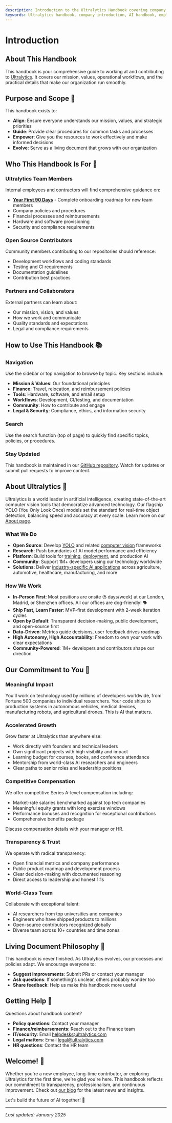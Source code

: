```yaml
---
description: Introduction to the Ultralytics Handbook covering company mission, values, workflows, and operational guidelines for team members and contributors.
keywords: Ultralytics handbook, company introduction, AI handbook, employee guide, contributor guide, open source handbook
---
```


# Introduction

## About This Handbook

This handbook is your comprehensive guide to working at and contributing to [Ultralytics](https://www.ultralytics.com/). It covers our mission, values, operational workflows, and the practical details that make our organization run smoothly.

## Purpose and Scope 🎯

This handbook exists to:

- **Align**: Ensure everyone understands our mission, values, and strategic priorities
- **Guide**: Provide clear procedures for common tasks and processes
- **Empower**: Give you the resources to work effectively and make informed decisions
- **Evolve**: Serve as a living document that grows with our organization

## Who This Handbook Is For 👥

### Ultralytics Team Members

Internal employees and contractors will find comprehensive guidance on:

- **[Your First 90 Days](people/onboarding.md)** - Complete onboarding roadmap for new team members
- Company policies and procedures
- Financial processes and reimbursements
- Hardware and software provisioning
- Security and compliance requirements

### Open Source Contributors

Community members contributing to our repositories should reference:

- Development workflows and coding standards
- Testing and CI requirements
- Documentation guidelines
- Contribution best practices

### Partners and Collaborators

External partners can learn about:

- Our mission, vision, and values
- How we work and communicate
- Quality standards and expectations
- Legal and compliance requirements

## How to Use This Handbook 📚

### Navigation

Use the sidebar or top navigation to browse by topic. Key sections include:

- **Mission & Values**: Our foundational principles
- **Finance**: Travel, relocation, and reimbursement policies
- **Tools**: Hardware, software, and email setup
- **Workflows**: Development, CI/testing, and documentation
- **Community**: How to contribute and engage
- **Legal & Security**: Compliance, ethics, and information security

### Search

Use the search function (top of page) to quickly find specific topics, policies, or procedures.

### Stay Updated

This handbook is maintained in our [GitHub repository](https://github.com/ultralytics/handbook). Watch for updates or submit pull requests to improve content.

## About Ultralytics 🚀

Ultralytics is a world leader in artificial intelligence, creating state-of-the-art computer vision tools that democratize advanced technology. Our flagship YOLO (You Only Look Once) models set the standard for real-time object detection, balancing speed and accuracy at every scale. Learn more on our [About page](https://www.ultralytics.com/about).

### What We Do

- **Open Source**: Develop [YOLO](https://www.ultralytics.com/yolo) and related [computer vision](https://docs.ultralytics.com/tasks/) frameworks
- **Research**: Push boundaries of AI model performance and efficiency
- **Platform**: Build tools for [training](https://docs.ultralytics.com/modes/train/), [deployment](https://docs.ultralytics.com/guides/model-deployment-options/), and production AI
- **Community**: Support 1M+ developers using our technology worldwide
- **Solutions**: Deliver [industry-specific AI applications](https://www.ultralytics.com/solutions) across agriculture, automotive, healthcare, manufacturing, and more

### How We Work

- **In-Person First**: Most positions are onsite (5 days/week) at our London, Madrid, or Shenzhen offices. All our offices are dog-friendly! 🐕
- **Ship Fast, Learn Faster**: MVP-first development with 2-week iteration cycles
- **Open by Default**: Transparent decision-making, public development, and open-source first
- **Data-Driven**: Metrics guide decisions, user feedback drives roadmap
- **High Autonomy, High Accountability**: Freedom to own your work with clear expectations
- **Community-Powered**: 1M+ developers and contributors shape our direction

## Our Commitment to You 🤝

### Meaningful Impact

You'll work on technology used by millions of developers worldwide, from Fortune 500 companies to individual researchers. Your code ships to production systems in autonomous vehicles, medical devices, manufacturing robots, and agricultural drones. This is AI that matters.

### Accelerated Growth

Grow faster at Ultralytics than anywhere else:

- Work directly with founders and technical leaders
- Own significant projects with high visibility and impact
- Learning budget for courses, books, and conference attendance
- Mentorship from world-class AI researchers and engineers
- Clear paths to senior roles and leadership positions

### Competitive Compensation

We offer competitive Series A-level compensation including:

- Market-rate salaries benchmarked against top tech companies
- Meaningful equity grants with long exercise windows
- Performance bonuses and recognition for exceptional contributions
- Comprehensive benefits package

Discuss compensation details with your manager or HR.

### Transparency & Trust

We operate with radical transparency:

- Open financial metrics and company performance
- Public product roadmap and development process
- Clear decision-making with documented reasoning
- Direct access to leadership and honest 1:1s

### World-Class Team

Collaborate with exceptional talent:

- AI researchers from top universities and companies
- Engineers who have shipped products to millions
- Open-source contributors recognized globally
- Diverse team across 10+ countries and time zones

## Living Document Philosophy 📝

This handbook is never finished. As Ultralytics evolves, our processes and policies adapt. We encourage everyone to:

- **Suggest improvements**: Submit PRs or contact your manager
- **Ask questions**: If something's unclear, others probably wonder too
- **Share feedback**: Help us make this handbook more useful

## Getting Help 💬

Questions about handbook content?

- **Policy questions**: Contact your manager
- **Finance/reimbursements**: Reach out to the Finance team
- **IT/security**: Email [helpdesk@ultralytics.com](mailto:helpdesk@ultralytics.com)
- **Legal matters**: Email [legal@ultralytics.com](mailto:legal@ultralytics.com)
- **HR questions**: Contact the HR team

## Welcome! 🌟

Whether you're a new employee, long-time contributor, or exploring Ultralytics for the first time, we're glad you're here. This handbook reflects our commitment to transparency, professionalism, and continuous improvement. Check out [our blog](https://www.ultralytics.com/blog) for the latest news and insights.

Let's build the future of AI together! 🚀

---

_Last updated: January 2025_
